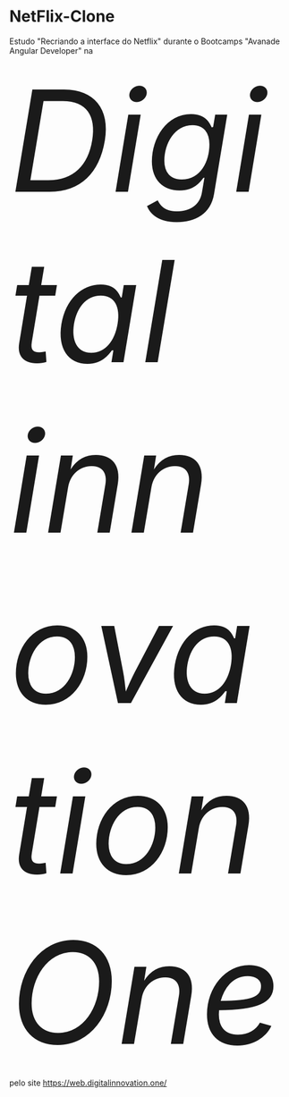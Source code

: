 # NetFlix-Clone
Estudo "Recriando a interface do Netflix" durante o Bootcamps "Avanade Angular Developer" na <em style="font-size:18em"> Digital innovation One</em> pelo site https://web.digitalinnovation.one/

